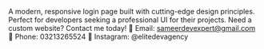 A modern, responsive login page built with cutting-edge design principles. Perfect for developers seeking a professional UI for their projects. Need a custom website? Contact me today!
📧 Email: sameerdevexpert@gmail.com
📱 Phone: 03213265524
📸 Instagram: @elitedevagency
